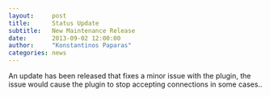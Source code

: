 ```yaml
---
layout:     post
title:      Status Update
subtitle:   New Maintenance Release
date:       2013-09-02 12:00:00
author:     "Konstantinos Paparas"
categories: news
---
```


An update has been released that fixes a minor issue with the plugin, the issue would cause the plugin to stop accepting connections in some cases..